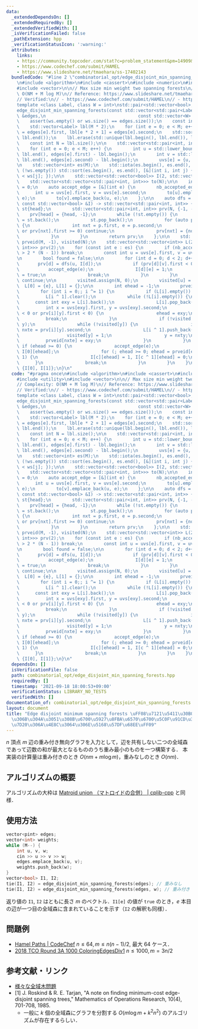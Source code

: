 ```yaml
---
data:
  _extendedDependsOn: []
  _extendedRequiredBy: []
  _extendedVerifiedWith: []
  _isVerificationFailed: false
  _pathExtension: hpp
  _verificationStatusIcon: ':warning:'
  attributes:
    links:
    - https://community.topcoder.com/stat?c=problem_statement&pm=14909&rd=17198
    - https://www.codechef.com/submit/HAMEL
    - https://www.slideshare.net/tmaehara/ss-17402143
  bundledCode: "#line 2 \"combinatorial_opt/edge_disjoint_min_spanning_forests.hpp\"\
    \n#include <algorithm>\n#include <cassert>\n#include <numeric>\n#include <utility>\n\
    #include <vector>\n\n// Max size min weight two spanning forests\n// Complexity:\
    \ O(NM + M log M)\n// Reference: https://www.slideshare.net/tmaehara/ss-17402143\n\
    // Verified:\n// - https://www.codechef.com/submit/HAMEL\n// - https://community.topcoder.com/stat?c=problem_statement&pm=14909&rd=17198\n\
    template <class Label, class W = int>\nstd::pair<std::vector<bool>, std::vector<bool>>\n\
    edge_disjoint_min_spanning_forests(const std::vector<std::pair<Label, Label>>\
    \ &edges,\n                                   const std::vector<W> &ws = {}) {\n\
    \    assert(ws.empty() or ws.size() == edges.size());\n    const int M = edges.size();\n\
    \    std::vector<Label> lbl(M * 2);\n    for (int e = 0; e < M; e++) lbl[e * 2]\
    \ = edges[e].first, lbl[e * 2 + 1] = edges[e].second;\n    std::sort(lbl.begin(),\
    \ lbl.end());\n    lbl.erase(std::unique(lbl.begin(), lbl.end()), lbl.end());\n\
    \    const int N = lbl.size();\n\n    std::vector<std::pair<int, int>> uvs(M);\n\
    \    for (int e = 0; e < M; e++) {\n        int u = std::lower_bound(lbl.begin(),\
    \ lbl.end(), edges[e].first) - lbl.begin();\n        int v = std::lower_bound(lbl.begin(),\
    \ lbl.end(), edges[e].second) - lbl.begin();\n        uvs[e] = {u, v};\n    }\n\
    \n    std::vector<int> es(M);\n    std::iota(es.begin(), es.end(), 0);\n    if\
    \ (!ws.empty()) std::sort(es.begin(), es.end(), [&](int i, int j) { return ws[i]\
    \ < ws[j]; });\n\n    std::vector<std::vector<bool>> I(2, std::vector<bool>(M));\n\
    \    std::vector<std::vector<std::pair<int, int>>> to(N);\n\n    int nb_accepted_edges\
    \ = 0;\n    auto accept_edge = [&](int e) {\n        nb_accepted_edges++;\n  \
    \      int u = uvs[e].first, v = uvs[e].second;\n        to[u].emplace_back(v,\
    \ e);\n        to[v].emplace_back(u, e);\n    };\n\n    auto dfs = [&](int head,\
    \ const std::vector<bool> &I) -> std::vector<std::pair<int, int>> {\n        std::vector<int>\
    \ st{head};\n        std::vector<std::pair<int, int>> prv(N, {-1, -1});\n    \
    \    prv[head] = {head, -1};\n        while (!st.empty()) {\n            int now\
    \ = st.back();\n            st.pop_back();\n            for (auto p : to[now])\
    \ {\n                int nxt = p.first, e = p.second;\n                if (!I[e]\
    \ or prv[nxt].first >= 0) continue;\n                prv[nxt] = {now, e}, st.push_back(nxt);\n\
    \            }\n        }\n        return prv;\n    };\n\n    std::vector<int>\
    \ prveid(M, -1), visited(N);\n    std::vector<std::vector<int>> L(2);\n    std::vector<std::vector<std::pair<int,\
    \ int>>> prv(2);\n    for (const int e : es) {\n        if (nb_accepted_edges\
    \ > 2 * (N - 1)) break;\n        const int u = uvs[e].first, v = uvs[e].second;\n\
    \n        bool found = false;\n\n        for (int d = 0; d < 2; d++) {\n     \
    \       prv[d] = dfs(u, I[d]);\n            if (prv[d][v].first < 0) {\n     \
    \           accept_edge(e);\n                I[d][e] = 1;\n                found\
    \ = true;\n                break;\n            }\n        }\n        if (found)\
    \ continue;\n\n        visited.assign(N, 0);\n        visited[u] = 1;\n      \
    \  L[0] = {e}, L[1] = {};\n\n        int ehead = -1;\n        prveid[e] = -1;\n\
    \        for (int i = 0;; i ^= 1) {\n            if (L[i].empty()) break;\n  \
    \          L[i ^ 1].clear();\n            while (!L[i].empty()) {\n          \
    \      const int exy = L[i].back();\n                L[i].pop_back();\n      \
    \          int x = uvs[exy].first, y = uvs[exy].second;\n                if (prv[i][x].first\
    \ < 0 or prv[i][y].first < 0) {\n                    ehead = exy;\n          \
    \          break;\n                }\n                if (!visited[x]) std::swap(x,\
    \ y);\n                while (!visited[y]) {\n                    int nxty = prv[i][y].first,\
    \ nxte = prv[i][y].second;\n                    L[i ^ 1].push_back(nxte);\n  \
    \                  visited[y] = 1;\n                    y = nxty;\n          \
    \          prveid[nxte] = exy;\n                }\n            }\n           \
    \ if (ehead >= 0) {\n                accept_edge(e);\n                int c =\
    \ I[0][ehead];\n                for (; ehead >= 0; ehead = prveid[ehead], c ^=\
    \ 1) {\n                    I[c][ehead] = 1, I[c ^ 1][ehead] = 0;\n          \
    \      }\n                break;\n            }\n        }\n    }\n    return\
    \ {I[0], I[1]};\n}\n"
  code: "#pragma once\n#include <algorithm>\n#include <cassert>\n#include <numeric>\n\
    #include <utility>\n#include <vector>\n\n// Max size min weight two spanning forests\n\
    // Complexity: O(NM + M log M)\n// Reference: https://www.slideshare.net/tmaehara/ss-17402143\n\
    // Verified:\n// - https://www.codechef.com/submit/HAMEL\n// - https://community.topcoder.com/stat?c=problem_statement&pm=14909&rd=17198\n\
    template <class Label, class W = int>\nstd::pair<std::vector<bool>, std::vector<bool>>\n\
    edge_disjoint_min_spanning_forests(const std::vector<std::pair<Label, Label>>\
    \ &edges,\n                                   const std::vector<W> &ws = {}) {\n\
    \    assert(ws.empty() or ws.size() == edges.size());\n    const int M = edges.size();\n\
    \    std::vector<Label> lbl(M * 2);\n    for (int e = 0; e < M; e++) lbl[e * 2]\
    \ = edges[e].first, lbl[e * 2 + 1] = edges[e].second;\n    std::sort(lbl.begin(),\
    \ lbl.end());\n    lbl.erase(std::unique(lbl.begin(), lbl.end()), lbl.end());\n\
    \    const int N = lbl.size();\n\n    std::vector<std::pair<int, int>> uvs(M);\n\
    \    for (int e = 0; e < M; e++) {\n        int u = std::lower_bound(lbl.begin(),\
    \ lbl.end(), edges[e].first) - lbl.begin();\n        int v = std::lower_bound(lbl.begin(),\
    \ lbl.end(), edges[e].second) - lbl.begin();\n        uvs[e] = {u, v};\n    }\n\
    \n    std::vector<int> es(M);\n    std::iota(es.begin(), es.end(), 0);\n    if\
    \ (!ws.empty()) std::sort(es.begin(), es.end(), [&](int i, int j) { return ws[i]\
    \ < ws[j]; });\n\n    std::vector<std::vector<bool>> I(2, std::vector<bool>(M));\n\
    \    std::vector<std::vector<std::pair<int, int>>> to(N);\n\n    int nb_accepted_edges\
    \ = 0;\n    auto accept_edge = [&](int e) {\n        nb_accepted_edges++;\n  \
    \      int u = uvs[e].first, v = uvs[e].second;\n        to[u].emplace_back(v,\
    \ e);\n        to[v].emplace_back(u, e);\n    };\n\n    auto dfs = [&](int head,\
    \ const std::vector<bool> &I) -> std::vector<std::pair<int, int>> {\n        std::vector<int>\
    \ st{head};\n        std::vector<std::pair<int, int>> prv(N, {-1, -1});\n    \
    \    prv[head] = {head, -1};\n        while (!st.empty()) {\n            int now\
    \ = st.back();\n            st.pop_back();\n            for (auto p : to[now])\
    \ {\n                int nxt = p.first, e = p.second;\n                if (!I[e]\
    \ or prv[nxt].first >= 0) continue;\n                prv[nxt] = {now, e}, st.push_back(nxt);\n\
    \            }\n        }\n        return prv;\n    };\n\n    std::vector<int>\
    \ prveid(M, -1), visited(N);\n    std::vector<std::vector<int>> L(2);\n    std::vector<std::vector<std::pair<int,\
    \ int>>> prv(2);\n    for (const int e : es) {\n        if (nb_accepted_edges\
    \ > 2 * (N - 1)) break;\n        const int u = uvs[e].first, v = uvs[e].second;\n\
    \n        bool found = false;\n\n        for (int d = 0; d < 2; d++) {\n     \
    \       prv[d] = dfs(u, I[d]);\n            if (prv[d][v].first < 0) {\n     \
    \           accept_edge(e);\n                I[d][e] = 1;\n                found\
    \ = true;\n                break;\n            }\n        }\n        if (found)\
    \ continue;\n\n        visited.assign(N, 0);\n        visited[u] = 1;\n      \
    \  L[0] = {e}, L[1] = {};\n\n        int ehead = -1;\n        prveid[e] = -1;\n\
    \        for (int i = 0;; i ^= 1) {\n            if (L[i].empty()) break;\n  \
    \          L[i ^ 1].clear();\n            while (!L[i].empty()) {\n          \
    \      const int exy = L[i].back();\n                L[i].pop_back();\n      \
    \          int x = uvs[exy].first, y = uvs[exy].second;\n                if (prv[i][x].first\
    \ < 0 or prv[i][y].first < 0) {\n                    ehead = exy;\n          \
    \          break;\n                }\n                if (!visited[x]) std::swap(x,\
    \ y);\n                while (!visited[y]) {\n                    int nxty = prv[i][y].first,\
    \ nxte = prv[i][y].second;\n                    L[i ^ 1].push_back(nxte);\n  \
    \                  visited[y] = 1;\n                    y = nxty;\n          \
    \          prveid[nxte] = exy;\n                }\n            }\n           \
    \ if (ehead >= 0) {\n                accept_edge(e);\n                int c =\
    \ I[0][ehead];\n                for (; ehead >= 0; ehead = prveid[ehead], c ^=\
    \ 1) {\n                    I[c][ehead] = 1, I[c ^ 1][ehead] = 0;\n          \
    \      }\n                break;\n            }\n        }\n    }\n    return\
    \ {I[0], I[1]};\n}\n"
  dependsOn: []
  isVerificationFile: false
  path: combinatorial_opt/edge_disjoint_min_spanning_forests.hpp
  requiredBy: []
  timestamp: '2021-09-18 18:00:53+09:00'
  verificationStatus: LIBRARY_NO_TESTS
  verifiedWith: []
documentation_of: combinatorial_opt/edge_disjoint_min_spanning_forests.hpp
layout: document
title: "Edge disjoint minimum spanning forests \uFF08\u7121\u5411\u30B0\u30E9\u30D5\
  \u306B\u304A\u3051\u308B\u6700\u5927\u8FBA\u6570\u6700\u5C0F\u91CD\u307F\u306E\u8FBA\
  \u7D20\u306A\u4E8C\u3064\u306E\u5168\u57DF\u68EE\uFF09"
---
```


$n$ 頂点 $m$ 辺の重み付き無向グラフを入力として，辺を共有しない二つの全域森であって辺数の和が最大となるもののうち重み最小のものを一つ構築する．
本実装の計算量は重み付きのとき $O(nm + m \log m)$，重みなしのとき $O(nm)$．

## アルゴリズムの概要

アルゴリズムの大枠は [Matroid union （マトロイドの合併） | cplib-cpp](https://hitonanode.github.io/cplib-cpp/combinatorial_opt/matroid_union.hpp) と同様．

## 使用方法

```cpp
vector<pint> edges;
vector<int> weights;
while (M--) {
    int u, v, w;
    cin >> u >> v >> w;
    edges.emplace_back(u, v);
    weights.push_back(w);
}
vector<bool> I1, I2;
tie(I1, I2) = edge_disjoint_min_spanning_forests(edges); // 重みなし
tie(I1, I2) = edge_disjoint_min_spanning_forests(edges, w); // 重み付き
```

返り値の `I1`, `I2` はともに長さ $m$ のベクトル．`I1[e]` の値が `true` のとき，$e$ 本目の辺が一つ目の全域森に含まれていることを示す（`I2` の解釈も同様）．

## 問題例

- [Hamel Paths \| CodeChef](https://www.codechef.com/problems/HAMEL) $n \le 64, m \le n(n - 1) / 2$, 最大 64 ケース．
- [2018 TCO Round 3A 1000 ColoringEdgesDiv1](https://community.topcoder.com/stat?c=problem_statement&pm=14909&rd=17198) $n \le 1000, m = 3n/2$

## 参考文献・リンク

- [様々な全域木問題](https://www.slideshare.net/tmaehara/ss-17402143)
- [1] J. Roskind & R. E. Tarjan, 
  "A note on finding minimum-cost edge-disjoint spanning trees,"
  Mathematics of Operations Research, 10(4), 701-708, 1985.
  - 一般に $k$ 個の全域森にグラフを分割する $O(m \log m + k^2 n^2)$ のアルゴリズムが存在するらしい．
